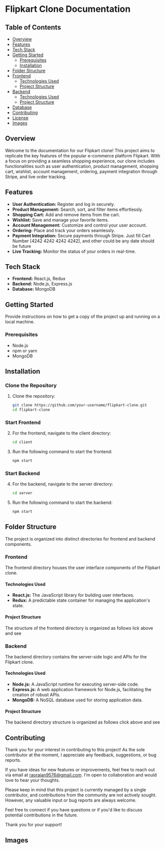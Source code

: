 # Flipkart Clone Documentation

## Table of Contents
- [Overview](#overview)
- [Features](#features)
- [Tech Stack](#tech-stack)
- [Getting Started](#getting-started)
  - [Prerequisites](#prerequisites)
  - [Installation](#installation)
- [Folder Structure](#folder-structure)
- [Frontend](#frontend)
  - [Technologies Used](#technologies-used)
  - [Project Structure](#project-structure)
- [Backend](#backend)
  - [Technologies Used](#technologies-used-1)
  - [Project Structure](#project-structure-1)
- [Database](#database)
- [Contributing](#contributing)
- [License](#license)
- [Images](#images)

## Overview
Welcome to the documentation for our Flipkart clone! This project aims to replicate the key features of the popular e-commerce platform Flipkart. With a focus on providing a seamless shopping experience, our clone includes functionalities such as user authentication, product management, shopping cart, wishlist, account management, ordering, payment integration through Stripe, and live order tracking.

## Features
- **User Authentication:** Register and log in securely.
- **Product Management:** Search, sort, and filter items effortlessly.
- **Shopping Cart:** Add and remove items from the cart.
- **Wishlist:** Save and manage your favorite items.
- **Account Management:** Customize and control your user account.
- **Ordering:** Place and track your orders seamlessly.
- **Payment Integration:** Secure payments through Stripe. Just fill Cart Number [4242 4242 4242 4242], and other could be any date should be future
- **Live Tracking:** Monitor the status of your orders in real-time.


## Tech Stack
- **Frontend:** React.js, Redux
- **Backend:** Node.js, Express.js
- **Database:** MongoDB

## Getting Started
Provide instructions on how to get a copy of the project up and running on a local machine.

### Prerequisites
- Node.js
- npm or yarn
- MongoDB

## Installation

### Clone the Repository

1. Clone the repository:

    ```bash
    git clone https://github.com/your-username/flipkart-clone.git
    cd flipkart-clone
    ```
### Start Frontend
2. For the frontend, navigate to the client directory:

    ```bash
    cd client
    ```
3. Run the following command to start the frontend:

    ```bash
    npm start
    ```
### Start Backend
4. For the backend, navigate to the server directory:
    ```bash
    cd server
    ```
5. Run the following command to start the backend:
    ```bash
    npm start
    ```

## Folder Structure

The project is organized into distinct directories for frontend and backend components.

### Frontend
The frontend directory houses the user interface components of the Flipkart clone.
#### Technologies Used
- **React.js:** The JavaScript library for building user interfaces.
- **Redux:** A predictable state container for managing the application's state.
#### Project Structure
The structure of the frontend directory is organized as follows lick above and see

### Backend
The backend directory contains the server-side logic and APIs for the Flipkart clone.
#### Technologies Used
- **Node.js:** A JavaScript runtime for executing server-side code.
- **Express.js:** A web application framework for Node.js, facilitating the creation of robust APIs.
- **MongoDB:** A NoSQL database used for storing application data.
#### Project Structure
The backend directory structure is organized as follows click above and see

## Contributing

Thank you for your interest in contributing to this project! As the sole contributor at the moment, I appreciate any feedback, suggestions, or bug reports.

If you have ideas for new features or improvements, feel free to reach out via email at [raorajan9576@gmail.com](mailto:raorajan9576@gmail.com). I'm open to collaboration and would love to hear your thoughts.

Please keep in mind that this project is currently managed by a single contributor, and contributions from the community are not actively sought. However, any valuable input or bug reports are always welcome.

Feel free to connect if you have questions or if you'd like to discuss potential contributions in the future.

Thank you for your support!

## Images


 


   
